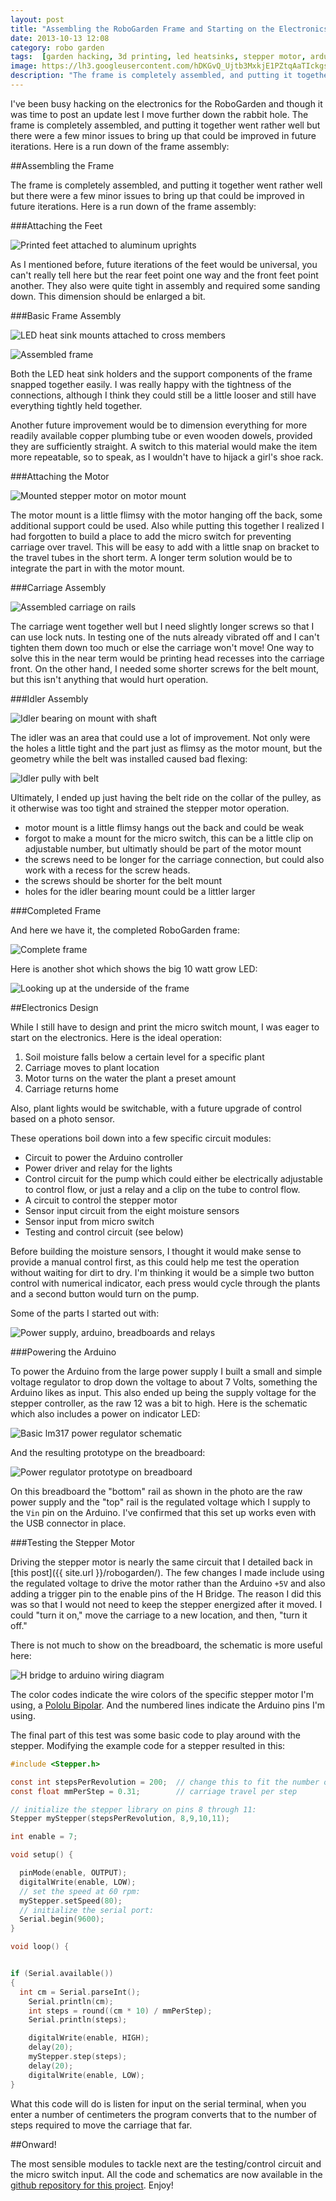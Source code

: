 ```yaml
---
layout: post
title: "Assembling the RoboGarden Frame and Starting on the Electronics"
date: 2013-10-13 12:08
category: robo garden
tags:  [garden hacking, 3d printing, led heatsinks, stepper motor, arduino]
image: https://lh3.googleusercontent.com/hDKGvQ_Ujtb3MxkjE1PZtqAaTIckgsWYEXaa8K846JU=w1118-h549-no
description: "The frame is completely assembled, and putting it together went rather well but there were a few minor issues to bring up that could be improved in future iterations."
---
```

I've been busy hacking on the electronics for the RoboGarden and though it was time to post an update lest I move further down the rabbit hole. The frame is completely assembled, and putting it together went rather well but there were a few minor issues to bring up that could be improved in future iterations. Here is a run down of the frame assembly:

##Assembling the Frame

The frame is completely assembled, and putting it together went rather well but there were a few minor issues to bring up that could be improved in future iterations. Here is a run down of the frame assembly:

###Attaching the Feet

![Printed feet attached to aluminum uprights](https://lh4.googleusercontent.com/-12LdMufsG6Y/UlWIHBeVhrI/AAAAAAAAIws/X3PmK7bjbx4/w534-h712-no/IMG_1653.JPG)

As I mentioned before, future iterations of the feet would be universal, you can't really tell here but the rear feet point one way and the front feet point another. They also were quite tight in assembly and required some sanding down. This dimension should be enlarged a bit.

###Basic Frame Assembly

![LED heat sink mounts attached to cross members](https://lh6.googleusercontent.com/-5AecY_ACxI4/UlWIKFCbJlI/AAAAAAAAIws/oQbzfMwvyjg/w534-h712-no/IMG_1654.JPG)

![Assembled frame](https://lh5.googleusercontent.com/-VqCmS-H50GA/UlWIRHWOKdI/AAAAAAAAIws/UPueYK3DNQY/w534-h712-no/IMG_1656.JPG)

Both the LED heat sink holders and the support components of the frame snapped together easily. I was really happy with the tightness of the connections, although I think they could still be a little looser and still have everything tightly held together.

Another future improvement would be to dimension everything for more readily available copper plumbing tube or even wooden dowels, provided they are sufficiently straight. A switch to this material would make the item more repeatable, so to speak, as I wouldn't have to hijack a girl's shoe rack.

###Attaching the Motor

![Mounted stepper motor on motor mount](https://lh3.googleusercontent.com/-5hvLj-iSwx0/UlWIUBCETdI/AAAAAAAAIws/05SJe16tf6k/w534-h712-no/IMG_1657.JPG)

The motor mount is a little flimsy with the motor hanging off the back, some additional support could be used. Also while putting this together I realized I had forgotten to build a place to add the micro switch for preventing carriage over travel. This will be easy to add with a little snap on bracket to the travel tubes in the short term. A longer term solution would be to integrate the part in with the motor mount.

###Carriage Assembly

![Assembled carriage on rails](https://lh5.googleusercontent.com/-cSP3kIKYgGg/UlWIXV_JXFI/AAAAAAAAIws/EQ5oUTleLN4/w534-h712-no/IMG_1658.JPG)

The carriage went together well but I need slightly longer screws so that I can use lock nuts. In testing one of the nuts already vibrated off and I can't tighten them down too much or else the carriage won't move! One way to solve this in the near term would be printing head recesses into the carriage front. On the other hand, I needed some shorter screws for the belt mount, but this isn't anything that would hurt operation.

###Idler Assembly

![Idler bearing on mount with shaft](https://lh5.googleusercontent.com/-vcXp8rz06Uo/UlWIedcVPQI/AAAAAAAAIws/IrJF6T5SCJM/w534-h712-no/IMG_1660.JPG)

The idler was an area that could use a lot of improvement. Not only were the holes a little tight and the part just as flimsy as the motor mount, but the geometry while the belt was installed caused bad flexing:

![Idler pully with belt](https://lh3.googleusercontent.com/-KAN1EHQZJOE/UlWIlFjMPpI/AAAAAAAAIws/jgqg9ssvo1o/w949-h712-no/IMG_1662.JPG)

Ultimately, I ended up just having the belt ride on the collar of the pulley, as it otherwise was too tight and strained the stepper motor operation.

- motor mount is a little flimsy hangs out the back and could be weak
- forgot to make a mount for the micro switch, this can be a little clip on adjustable number, but ultimatly should be part of the motor mount
- the screws need to be longer for the carriage connection, but could also work with a recess for the screw heads.
- the screws should be shorter for the belt mount
- holes for the idler bearing mount could be a littler larger

###Completed Frame

And here we have it, the completed RoboGarden frame:

![Complete frame](https://lh6.googleusercontent.com/-mRv7b_ZcqMc/UlWIrUuWAoI/AAAAAAAAIws/Sr2SPWueKLc/w949-h712-no/IMG_1664.JPG)

Here is another shot which shows the big 10 watt grow LED:

![Looking up at the underside of the frame](https://lh3.googleusercontent.com/-UejBppCf4hk/UlWIu3gF87I/AAAAAAAAIws/U20BNqHW0PA/w534-h712-no/IMG_1665.JPG)

##Electronics Design

While I still have to design and print the micro switch mount, I was eager to start on the electronics. Here is the ideal operation:

1. Soil moisture falls below a certain level for a specific plant
2. Carriage moves to plant location
3. Motor turns on the water the plant a preset amount
4. Carriage returns home

Also, plant lights would be switchable, with a future upgrade of control based on a photo sensor.

These operations boil down into a few specific circuit modules:

- Circuit to power the Arduino controller
- Power driver and relay for the lights
- Control circuit for the pump which could either be electrically adjustable to control flow, or just a relay and a clip on the tube to control flow.
- A circuit to control the stepper motor
- Sensor input circuit from the eight moisture sensors
- Sensor input from micro switch
- Testing and control circuit (see below)

Before building the moisture sensors, I thought it would make sense to provide a manual control first, as this could help me test the operation without waiting for dirt to dry. I'm thinking it would be a simple two button control with numerical indicator, each press would cycle through the plants and a second button would turn on the pump.

Some of the parts I started out with:

![Power supply, arduino, breadboards and relays](https://lh3.googleusercontent.com/jlszbDGZf1uaLAV7RMDb1pOYEySvFRtszDPRlJDRQq0=w1009-h712-no)

###Powering the Arduino

To power the Arduino from the large power supply I built a small and simple voltage regulator to drop down the voltage to about 7 Volts, something the Arduino likes as input. This also ended up being the supply voltage for the stepper controller, as the raw 12 was a bit to high. Here is the schematic which also includes a power on indicator LED:

![Basic lm317 power regulator schematic](https://lh6.googleusercontent.com/-n2X-Z3UhIcA/UlsKzxzscdI/AAAAAAAAI2I/X7SNT6Iqw0Y/w314-h310-no/power-supply.png)

And the resulting prototype on the breadboard:

![Power regulator prototype on breadboard](https://lh5.googleusercontent.com/-YYZp2jk1cTg/UlgUMekGsiI/AAAAAAAAIzE/ep4nxLvvO2Q/w534-h712-no/IMG_1668.JPG)

On this breadboard the "bottom" rail as shown in the photo are the raw power supply and the "top" rail is the regulated voltage which I supply to the `Vin` pin on the Arduino. I've confirmed that this set up works even with the USB connector in place.

###Testing the Stepper Motor

Driving the stepper motor is nearly the same circuit that I detailed back in [this post]({{ site.url }}/robogarden/). The few changes I made include using the regulated voltage to drive the motor rather than the Arduino `+5V` and also adding a trigger pin to the enable pins of the H Bridge. The reason I did this was so that I would not need to keep the stepper energized after it moved. I could "turn it on," move the carriage to a new location, and then, "turn it off."

There is not much to show on the breadboard, the schematic is more useful here:

![H bridge to arduino wiring diagram](https://lh3.googleusercontent.com/-GD1ItqhPRFo/UlsPpsWfL7I/AAAAAAAAI2g/3jYbHnOj81s/w435-h452-no/stepper-h-bridge.png)

The color codes indicate the wire colors of the specific stepper motor I'm using, a [Pololu Bipolar](http://www.pololu.com/catalog/product/1206). And the numbered lines indicate the Arduino pins I'm using.

The final part of this test was some basic code to play around with the stepper. Modifying the example code for a stepper resulted in this:

```c
#include <Stepper.h>

const int stepsPerRevolution = 200;  // change this to fit the number of steps per revolution
const float mmPerStep = 0.31;        // carriage travel per step

// initialize the stepper library on pins 8 through 11:
Stepper myStepper(stepsPerRevolution, 8,9,10,11);

int enable = 7;

void setup() {

  pinMode(enable, OUTPUT);
  digitalWrite(enable, LOW);
  // set the speed at 60 rpm:
  myStepper.setSpeed(80);
  // initialize the serial port:
  Serial.begin(9600);
}

void loop() {


if (Serial.available())
{
  int cm = Serial.parseInt();
    Serial.println(cm);
    int steps = round((cm * 10) / mmPerStep);
    Serial.println(steps);

    digitalWrite(enable, HIGH);
    delay(20);
    myStepper.step(steps);
    delay(20);
    digitalWrite(enable, LOW);
}
```

What this code will do is listen for input on the serial terminal, when you enter a number of centimeters the program converts that to the number of steps required to move the carriage that far.

##Onward!

The most sensible modules to tackle next are the testing/control circuit and the micro switch input. All the code and schematics are now available in the [github repository for this project](https://github.com/neverstopbuilding/robo-garden). Enjoy!
